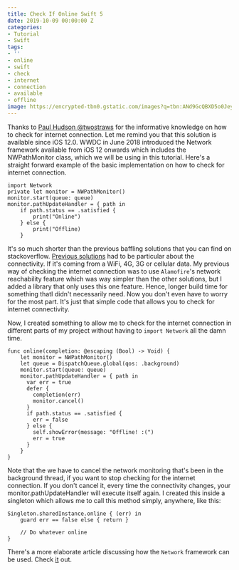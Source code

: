 ```yaml
---
title: Check If Online Swift 5
date: 2019-10-09 00:00:00 Z
categories:
- Tutorial
- Swift
tags:
- ''
- online
- swift
- check
- internet
- connection
- available
- offline
image: https://encrypted-tbn0.gstatic.com/images?q=tbn:ANd9GcQBXD5o0JeyxP-5MmwSZO4lOrONruMPlZmrTRWonLxYsgx1iPYH
---
```


Thanks to [Paul Hudson @twostraws][ph] for the informative knowledge on how to check for internet connection. Let me remind you that this solution is available since iOS 12.0. WWDC in June 2018 introduced the Network framework available from iOS 12 onwards which includes the NWPathMonitor class, which we will be using in this tutorial. Here's a straight forward example of the basic implementation on how to check for internet connection.

```
import Network
private let monitor = NWPathMonitor()
monitor.start(queue: queue)
monitor.pathUpdateHandler = { path in
    if path.status == .satisfied {
        print("Online")
    } else {
        print("Offline)
    }
```
 It's so much shorter than the previous baffling solutions that you can find on stackoverflow. [Previous solutions][previous] had to be particular about the connectivity. If it's coming from a WiFi, 4G, 3G or cellular data. My previous way of checking the internet connection was to use `Alamofire`'s network reachability feature which was way simpler than the other solutions, but I added a library that only uses this one feature. Hence, longer build time for something thatI didn't necessarily need. Now you don't even have to worry for the most part. It's just that simple code that allows you to check for internet connectivity.

Now, I created something to allow me to check for the internet connection in different parts of my project without having to `import Network` all the damn time.

```
func online(completion: @escaping (Bool) -> Void) {
    let monitor = NWPathMonitor()
    let queue = DispatchQueue.global(qos: .background)
    monitor.start(queue: queue)
    monitor.pathUpdateHandler = { path in
      var err = true
      defer {
        completion(err)
        monitor.cancel()
      }
      if path.status == .satisfied {
        err = false
      } else {
        self.showError(message: "Offline! :(")
        err = true
      }
    }
}
```

Note that the we have to cancel the network monitoring that's been in the background thread, if you want to stop checking for the internet connection. If you don't cancel it, every time the connectivity changes, your monitor.pathUpdateHandler will execute itself again. I created this inside a singleton which allows me to call this method simply, anywhere, like this:

```
Singleton.sharedInstance.online { (err) in
    guard err == false else { return }
		
    // Do whatever online
}
```

There's a more elaborate article discussing how the `Network` framework can be used. Check [it][network] out.

[ph]: https://www.hackingwithswift.com/example-code/networking/how-to-check-for-internet-connectivity-using-nwpathmonitor
[previous]: https://stackoverflow.com/questions/30743408/check-for-internet-connection-with-swift
[network]: https://medium.com/@rwbutler/nwpathmonitor-the-new-reachability-de101a5a8835
